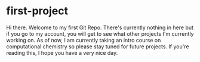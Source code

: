 # first-project
Hi there.
Welcome to my first Git Repo.
There's currently nothing in here but if you go to my account, you will get to see what
other projects I'm currently working on.
As of now, I am currently taking an intro course on computational chemistry so please stay
tuned for future projects.
If you're reading this, I hope you have a very nice day.
